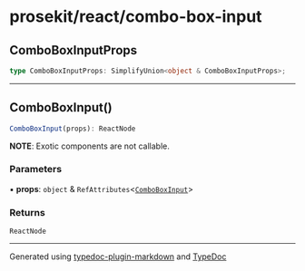 # prosekit/react/combo-box-input

<a id="comboboxinputprops" name="comboboxinputprops"></a>

## ComboBoxInputProps

```ts
type ComboBoxInputProps: SimplifyUnion<object & ComboBoxInputProps>;
```

***

<a id="comboboxinput" name="comboboxinput"></a>

## ComboBoxInput()

```ts
ComboBoxInput(props): ReactNode
```

**NOTE**: Exotic components are not callable.

### Parameters

▪ **props**: `object` & `RefAttributes`\<[`ComboBoxInput`](../lit/combo-box-input.md#comboboxinput)\>

### Returns

`ReactNode`

***

Generated using [typedoc-plugin-markdown](https://www.npmjs.com/package/typedoc-plugin-markdown) and [TypeDoc](https://typedoc.org/)
